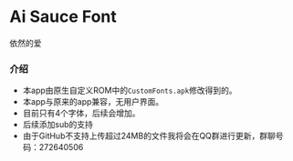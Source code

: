 # Ai Sauce Font
依然的爱

### 介绍
- 本app由原生自定义ROM中的`CustomFonts.apk`修改得到的。
- 本app与原来的app兼容，无用户界面。
- 目前只有4个字体，后续会增加。
- 后续添加sub的支持
- 由于GitHub不支持上传超过24MB的文件我将会在QQ群进行更新，群聊号码：272640506
